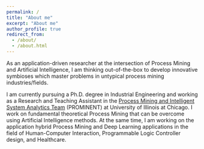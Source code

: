 ```yaml
---
permalink: /
title: "About me"
excerpt: "About me"
author_profile: true
redirect_from: 
  - /about/
  - /about.html
---
```



As an application-driven researcher at the intersection of Process Mining and Artificial Intelligence, I am thinking out-of-the-box to develop innovative symbioses which master problems in untypical process mining industries/fields. 

I am currently pursuing a Ph.D. degree in Industrial Engineering and working as a Research and Teaching Assistant in the [Process Mining and Intelligent System Analytics Team](https://prominent.uic.edu) (PROMINENT) at University of Illinois at Chicago. I work on fundamental theoretical Process Mining that can be overcome using Artificial Intelligence methods. At the same time, I am working on the application hybrid Process Mining and Deep Learning applications in the field of Human-Computer Interaction, Programmable Logic Controller design, and Healthcare.
